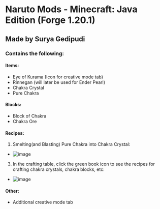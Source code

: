 # Naruto Mods - Minecraft: Java Edition (Forge 1.20.1)
## Made by Surya Gedipudi
### Contains the following:
#### Items:
- Eye of Kurama (Icon for creative mode tab)
- Rinnegan (will later be used for Ender Pearl)
- Chakra Crystal
- Pure Chakra
#### Blocks:
- Block of Chakra
- Chakra Ore
#### Recipes:
1. Smelting(and Blasting) Pure Chakra into Chakra Crystal:
- ![image](https://github.com/Surya-Gedipudi/naruto-mod-forge-1.20.1/assets/138071235/964213e0-460d-40b4-b232-d9dd9a0faf3b)
3. In the crafting table, click the green book icon to see the recipes for crafting chakra crystals, chakra blocks, etc:
- ![image](https://github.com/Surya-Gedipudi/naruto-mod-forge-1.20.1/assets/138071235/90d5669d-9e6b-4f60-b360-2abe919822e4)
#### Other:
- Additional creative mode tab
